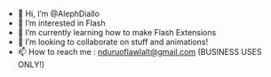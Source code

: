 - 👋 Hi, I’m @AlephDiallo
- 👀 I’m interested in Flash
- 🌱 I’m currently learning how to make Flash Extensions
- 💞️ I’m looking to collaborate on stuff and animations!
- 📫 How to reach me :
nduruoflawlalt@gmail.com (BUSINESS USES ONLY!)

<!---
AlephDiallo/AlephDiallo is a ✨ special ✨ repository because its `README.md` (this file) appears on your GitHub profile.
You can click the Preview link to take a look at your changes.
--->
